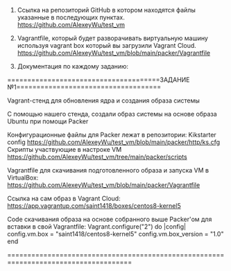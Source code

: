 1. Ссылка на репозиторий GitHub в котором находятся файлы указанные в последующих пунктах.
https://github.com/AlexeyWu/test_vm
2. Vagrantfile, который будет разворачивать виртуальную машину используя vagrant box который вы загрузили Vagrant Cloud.
https://github.com/AlexeyWu/test_vm/blob/main/packer/Vagrantfile

3. Документация по каждому заданию:

======================================ЗАДАНИЕ №1====================================

Vagrant-стенд для обновления ядра и создания образа системы

С помощью нашего стенда, создали образ системы на основе образа Ubuntu при помощи Packer

Конфигурационные файлы для Packer лежат в репозитории:
Kikstarter config
https://github.com/AlexeyWu/test_vm/blob/main/packer/http/ks.cfg
Скрипты участвующие в настроке VM
https://github.com/AlexeyWu/test_vm/tree/main/packer/scripts


Vagrantfile для скачивания подготовленного образа и запуска VM в VirtualBox:
https://github.com/AlexeyWu/test_vm/blob/main/packer/Vagrantfile


Ссылка на сам образ в Vagrant Cloud:
        https://app.vagrantup.com/saint1418/boxes/centos8-kernel5

Code скачивания образа на основе собранного выше Packer'ом для вставки в свой Vagrantfile:
Vagrant.configure("2") do |config|
  config.vm.box = "saint1418/centos8-kernel5"
  config.vm.box_version = "1.0"
end

=====================================================================================